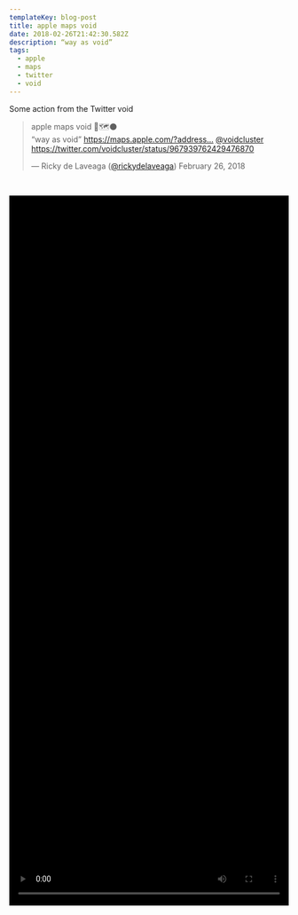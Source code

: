 ```yaml
---
templateKey: blog-post
title: apple maps void
date: 2018-02-26T21:42:30.582Z
description: “way as void”
tags:
  - apple
  - maps
  - twitter
  - void
---
```

Some action from the Twitter void

<blockquote class="twitter-tweet" data-lang="en"><p lang="en" dir="ltr">apple maps void 📱🗺⚫️<br>“way as void” <a href="https://maps.apple.com/?address=Ash%20Way,%20Altona%20VIC%203018,%20Australia&amp;ll=-37.871470,144.804410&amp;q=way%20as%20void&amp;_ext=EiQpkbIkvpbvQsAxepUcb7oZYkA5As2g7YHvQsBBRWunBsEZYkA%3D&amp;t=m">https://maps.apple.com/?address…</a> <a href="https://twitter.com/voidcluster">@voidcluster</a> <a href="https://twitter.com/voidcluster/status/967939762429476870">https://twitter.com/voidcluster/status/967939762429476870</a> </p>&mdash; Ricky de Laveaga (<a href="https://twitter.com/rickydelaveaga">@rickydelaveaga</a>) February 26, 2018</blockquote>

<p>&nbsp;</p>

<video src="/img/rickydelaveaga-967962694891454464.mp4" poster="https://pbs.twimg.com/ext_tw_video_thumb/967962657377599489/pu/img/S_NIvBnmmGOFFEE0.jpg" controls="" style="width: 100%; height: 100%; max-width: 590px; max-height: 1280px; background-color: black; transform: rotate(0deg) scale(1);"></video>

<p>&nbsp;</p>
